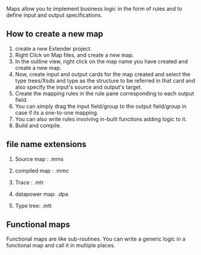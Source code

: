 Maps allow you to implement business logic in the form of rules and to define input and output specifications.

## How to create a new map

1. create a new Extender project. 
2. Right Click on Map files, and create a new map.
3. In the outline view, right click on the map name you have created and create a new map.
4. Now, create input and output cards for the map created and select the type trees/Xsds and type as the structure to be referred in that card and also specify the input's source and output's target. 
5. Create the mapping rules in the rule pane corresponding to each output field.
6. You can simply drag the input field/group to the output field/group in case if its a one-to-one mapping.  
7. You can also write rules involving in-built functions adding logic to it.
8. Build and compile.

## file name extensions

1. Source map : .mms

2. compiled map : .mmc

3. Trace : .mtr

4. datapower map: .dpa

5. Type tree: .mtt

## Functional maps 

Functional maps are like sub-routines. You can write a generic logic in a functional map and call it in multiple places. 